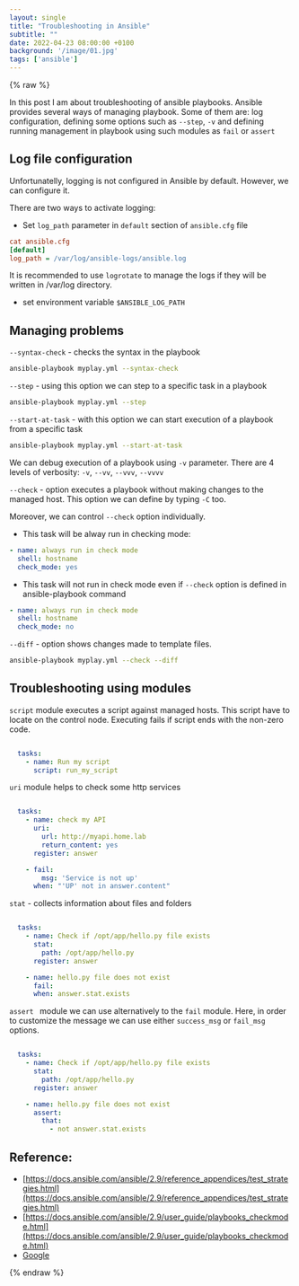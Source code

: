 ```yaml
---
layout: single
title: "Troubleshooting in Ansible"
subtitle: ""
date: 2022-04-23 08:00:00 +0100
background: '/image/01.jpg'
tags: ['ansible']
---
```


{% raw %}


In this post I am about troubleshooting of ansible playbooks. Ansible provides several ways of managing playbook. Some of them are: log configuration, defining some options such as ``--step``, ``-v`` and defining running management in playbook using such modules as ``fail`` or ``assert``

## Log file configuration

Unfortunatelly, logging is not configured in Ansible by default. However, we can configure it. 

There are two ways to activate logging:

* Set ``log_path`` parameter in ``default`` section of ``ansible.cfg`` file

````ini
cat ansible.cfg
[default]
log_path = /var/log/ansible-logs/ansible.log
````

It is recommended to use ``logrotate`` to manage the logs if they will be written in /var/log directory.

* set environment variable ``$ANSIBLE_LOG_PATH``


## Managing problems

``--syntax-check`` - checks the syntax in the playbook

````bash
ansible-playbook myplay.yml --syntax-check
````


``--step`` - using this option we can step to a specific task in a playbook

````bash
ansible-playbook myplay.yml --step
````


``--start-at-task`` - with this option we can start execution of a playbook from a specific task

````bash
ansible-playbook myplay.yml --start-at-task
````

We can debug execution of a playbook using ``-v`` parameter. There are 4 levels of verbosity: ``-v``, ``--vv``, ``--vvv``, ``--vvvv``


``--check`` - option executes a playbook without making changes to the managed host. This option we can define by typing ``-C`` too.

Moreover, we can control ``--check`` option individually. 

* This task will be alway run in checking mode:

````yaml
- name: always run in check mode
  shell: hostname
  check_mode: yes
````

* This task will not run in check mode even if ``--check`` option is defined in ansible-playbook command

````yaml
- name: always run in check mode
  shell: hostname
  check_mode: no
````

``--diff`` - option shows changes made to template files.

````bash
ansible-playbook myplay.yml --check --diff

````

## Troubleshooting using modules

``script`` module executes a script against managed hosts. This script have to locate on the control node. Executing fails if script ends with the non-zero code.

````yaml

  tasks:
    - name: Run my script 
      script: run_my_script

````

``uri`` module helps to check some http services

````yaml

  tasks:
    - name: check my API
      uri:
        url: http://myapi.home.lab
        return_content: yes
      register: answer

    - fail:
        msg: 'Service is not up'
      when: "'UP' not in answer.content"

````

``stat`` - collects information about files and folders

````yaml

  tasks:
    - name: Check if /opt/app/hello.py file exists
      stat:
        path: /opt/app/hello.py
      register: answer

    - name: hello.py file does not exist
      fail:
      when: answer.stat.exists

````

``assert `` module we can use alternatively to the ``fail`` module. Here, in order to customize the message we can use either ``success_msg`` or ``fail_msg`` options.

````yaml

  tasks:
    - name: Check if /opt/app/hello.py file exists
      stat:
        path: /opt/app/hello.py
      register: answer

    - name: hello.py file does not exist
      assert:
        that:
          - not answer.stat.exists

````

## Reference:
- [https://docs.ansible.com/ansible/2.9/reference_appendices/test_strategies.html](https://docs.ansible.com/ansible/2.9/reference_appendices/test_strategies.html)
- [https://docs.ansible.com/ansible/2.9/user_guide/playbooks_checkmode.html](https://docs.ansible.com/ansible/2.9/user_guide/playbooks_checkmode.html)
- [Google](https://google.com)

{% endraw %}
